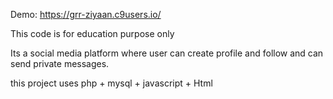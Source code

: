 Demo: https://grr-ziyaan.c9users.io/

This code is for education purpose only

Its a social media platform where user can create profile and follow and can send private messages.

this project uses php + mysql + javascript + Html


